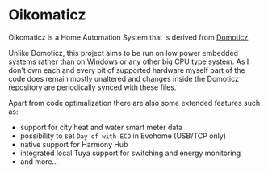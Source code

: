 # Oikomaticz

Oikomaticz is a Home Automation System that is derived from [Domoticz](http://www.domoticz.com).

Unlike Domoticz, this project aims to be run on low power embedded systems rather than on Windows or
any other big CPU type system. As I don't own each and every bit of supported hardware myself part
of the code does remain mostly unaltered and changes inside the Domoticz repository are periodically
synced with these files.

Apart from code optimalization there are also some extended features such as:
 * support for city heat and water smart meter data
 * possibility to set `Day of with ECO` in Evohome (USB/TCP only)
 * native support for Harmony Hub
 * integrated local Tuya support for switching and energy monitoring
 * and more...
 
 
